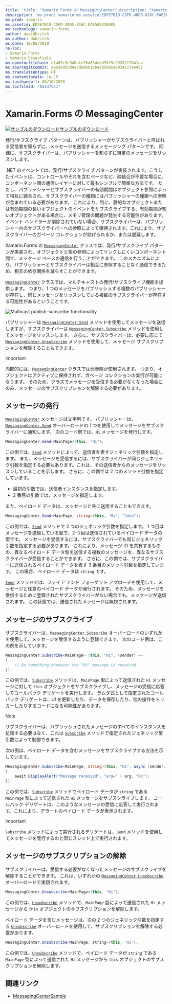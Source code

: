 ```yaml
---
title: 'title: "Xamarin.Forms の MessagingCenter" description: "Xamarin.Forms の MessagingCenter クラスでは、発行/サブスクライブ パターンが実装され、オブジェクトと型の参照によってリンクしにくいコンポーネント間で、メッセージ ベースの通信を行うことができます。"'
description: 'ms.prod: xamarin ms.assetid:EDFE7B19-C5FD-40D5-816C-FAE56532E885 ms.technology: xamarin-forms author: davidbritch ms.author: dabritch ms.date:10/08/2019 no-loc: [Xamarin.Forms, Xamarin.Essentials]'
ms.prod: xamarin
ms.assetid: EDFE7B19-C5FD-40D5-816C-FAE56532E885
ms.technology: xamarin-forms
author: davidbritch
ms.author: dabritch
ms.date: 10/08/2019
no-loc:
- Xamarin.Forms
- Xamarin.Essentials
ms.openlocfilehash: d1407c3c948afe764854cbd99f5c29332f7041aa
ms.sourcegitcommit: ea9269b5d9e3d68b61bb428560a10034117ee457
ms.translationtype: HT
ms.contentlocale: ja-JP
ms.lasthandoff: 06/10/2020
ms.locfileid: "84137541"
---
```

# <a name="xamarinforms-messagingcenter"></a>Xamarin.Forms の MessagingCenter

[![サンプルのダウンロード](~/media/shared/download.png)サンプルのダウンロード](https://docs.microsoft.com/samples/xamarin/xamarin-forms-samples/usingmessagingcenter)

発行/サブスクライブ パターンは、パブリッシャーがサブスクライバーと呼ばれる受信者を知らずに、メッセージを送信するメッセージング パターンです。 同様に、サブスクライバーは、パブリッシャーを知らずに特定のメッセージをリッスンします。

.NET のイベントでは、発行/サブスクライブ パターンが実装されます。こうしたイベントは、コントロールやそれを含むページなど、疎結合が不要な場合に、コンポーネント間の通信レイヤーに対して最もシンプルで簡単な方法です。 ただし、パブリッシャーとサブスクライバーの有効期間はオブジェクト参照によって相互に結合され、サブスクライバーの種類にはパブリッシャーの種類への参照が含まれている必要があります。 これにより、特に、静的なオブジェクトまたは有効期間の長いオブジェクトのイベントをサブスクライブする、有効期間が短いオブジェクトがある場合に、メモリ管理の問題が発生する可能性があります。 イベント ハンドラーが削除されていない場合、サブスクライバーは、パブリッシャー内のサブスクライバーへの参照によって保持されます。これにより、サブスクライバーのガベージ コレクションが妨げられるか、または遅延します。

Xamarin.Forms の [`MessagingCenter`](xref:Xamarin.Forms.MessagingCenter) クラスでは、発行/サブスクライブ パターンが実装され、オブジェクトと型の参照によってリンクしにくいコンポーネント間で、メッセージ ベースの通信を行うことができます。 このメカニズムにより、パブリッシャーとサブスクライバーは相互に参照することなく通信できるため、相互の依存関係を減らすことができます。

[`MessagingCenter`](xref:Xamarin.Forms.MessagingCenter) クラスでは、マルチキャストの発行/サブスクライブ機能を提供します。 つまり、1 つのメッセージをパブリッシュする複数のパブリッシャーが存在し、同じメッセージをリッスンしている複数のサブスクライバーが存在する可能性があるということです。

![](messaging-center-images/messaging-center.png "Multicast publish-subscribe functionality")

パブリッシャーは [`MessagingCenter.Send`](xref:Xamarin.Forms.MessagingCenter.Send*) メソッドを使用してメッセージを送信しますが、サブスクライバーは [`MessagingCenter.Subscribe`](xref:Xamarin.Forms.MessagingCenter.Subscribe*) メソッドを使用してメッセージをリッスンします。 さらに、サブスクライバーは、必要に応じて [`MessagingCenter.Unsubscribe`](xref:Xamarin.Forms.MessagingCenter.Unsubscribe*) メソッドを使用して、メッセージ サブスクリプションを解除することもできます。

> [!IMPORTANT]
> 内部的には、[`MessagingCenter`](xref:Xamarin.Forms.MessagingCenter) クラスでは弱参照が使用されます。 つまり、オブジェクトはアクティブに保持されず、ガベージ コレクションの実行が可能になります。 そのため、クラスでメッセージを受信する必要がなくなった場合にのみ、メッセージのサブスクリプションを解除する必要があります。

## <a name="publish-a-message"></a>メッセージの発行

[`MessagingCenter`](xref:Xamarin.Forms.MessagingCenter) メッセージは文字列です。 パブリッシャーは、[`MessagingCenter.Send`](xref:Xamarin.Forms.MessagingCenter.Send*) オーバーロードの 1 つを使用してメッセージをサブスクライバーに通知します。 次のコード例では、`Hi` メッセージを発行します。

```csharp
MessagingCenter.Send<MainPage>(this, "Hi");
```

この例では、[`Send`](xref:Xamarin.Forms.MessagingCenter.Send*) メソッドによって、送信者を表すジェネリック引数を指定します。 また、メッセージを受信するには、サブスクライバーが同じジェネリック引数を指定する必要もあります。これは、その送信者からのメッセージをリッスンしていることを示します。 さらに、この例では 2 つのメソッド引数を指定しています。

- 最初の引数では、送信者インスタンスを指定します。
- 2 番目の引数では、メッセージを指定します。

また、ペイロード データは、メッセージと共に送信することもできます。

```csharp
MessagingCenter.Send<MainPage, string>(this, "Hi", "John");
```

この例では、[`Send`](xref:Xamarin.Forms.MessagingCenter.Send*) メソッドで 2 つのジェネリック引数を指定します。 1 つ目はメッセージを送信している型で、2 つ目は送信されているペイロード データの型です。 メッセージを受信するには、サブスクライバーでも同じジェネリック引数を指定する必要があります。 これにより、メッセージ ID を共有するものの、異なるペイロード データ型を送信する複数のメッセージを、異なるサブスクライバーが受信することができます。 さらに、この例では、サブスクライバーに送信されるペイロード データを表す 3 番目のメソッド引数を指定しています。 この場合、ペイロード データは `string` です。

[`Send`](xref:Xamarin.Forms.MessagingCenter.Send*) メソッドでは、ファイア アンド フォーゲット アプローチを使用して、メッセージと任意のペイロード データが発行されます。 そのため、メッセージを受信するために登録されたサブスクライバーがない場合でも、メッセージが送信されます。 この状態では、送信されたメッセージは無視されます。

## <a name="subscribe-to-a-message"></a>メッセージのサブスクライブ

サブスクライバーは、[`MessagingCenter.Subscribe`](xref:Xamarin.Forms.MessagingCenter.Subscribe*) オーバーロードのいずれかを使用して、メッセージを受信するように登録できます。 次のコード例は、この例を示しています。

```csharp
MessagingCenter.Subscribe<MainPage> (this, "Hi", (sender) =>
{
    // Do something whenever the "Hi" message is received
});
```

この例では、[`Subscribe`](xref:Xamarin.Forms.MessagingCenter.Subscribe*) メソッドは、`MainPage` 型によって送信された `Hi` メッセージに対して `this` オブジェクトをサブスクライブし、メッセージの受信に応答してコールバック デリゲートを実行します。 ラムダ式として指定されたコールバック デリゲートは、UI を更新したり、データを保存したり、他の操作をトリガーしたりするコードになる可能性があります。

> [!NOTE]
> サブスクライバーは、パブリッシュされたメッセージのすべてのインスタンスを処理する必要はなく、これは [`Subscribe`](xref:Xamarin.Forms.MessagingCenter.Subscribe*) メソッドで指定されたジェネリック型引数によって制御できます。

次の例は、ペイロード データを含むメッセージをサブスクライブする方法を示しています。

```csharp
MessagingCenter.Subscribe<MainPage, string>(this, "Hi", async (sender, arg) =>
{
    await DisplayAlert("Message received", "arg=" + arg, "OK");
});
```

この例では、[`Subscribe`](xref:Xamarin.Forms.MessagingCenter.Subscribe*) メソッドでペイロード データが `string` である `MainPage` 型によって送信された `Hi` メッセージをサブスクライブします。 コールバック デリゲートは、このようなメッセージの受信に応答して実行されます。これにより、アラートのペイロード データが表示されます。

> [!IMPORTANT]
> `Subscribe` メソッドによって実行されるデリゲートは、`Send` メソッドを使用してメッセージを発行するのと同じスレッド上で実行されます。

## <a name="unsubscribe-from-a-message"></a>メッセージのサブスクリプションの解除

サブスクライバーは、受信する必要がなくなったメッセージのサブスクライブを解除することができます。 これは、いずれかの [`MessagingCenter.Unsubscribe`](xref:Xamarin.Forms.MessagingCenter.Unsubscribe*) オーバーロードで実現されます。

```csharp
MessagingCenter.Unsubscribe<MainPage>(this, "Hi");
```

この例では、[`Unsubscribe`](xref:Xamarin.Forms.MessagingCenter.Unsubscribe*) メソッドで、`MainPage` 型によって送信された `Hi` メッセージから `this` オブジェクトのサブスクリプションを解除します。

ペイロード データを含むメッセージは、次の 2 つのジェネリック引数を指定する [`Unsubscribe`](xref:Xamarin.Forms.MessagingCenter.Unsubscribe*) オーバーロードを使用して、サブスクリプションを解除する必要があります。

```csharp
MessagingCenter.Unsubscribe<MainPage, string>(this, "Hi");
```

この例では、[`Unsubscribe`](xref:Xamarin.Forms.MessagingCenter.Unsubscribe*) メソッドで、ペイロード データが `string` である `MainPage` 型によって送信された `Hi` メッセージから `this` オブジェクトのサブスクリプションを解除します。

## <a name="related-links"></a>関連リンク

- [MessagingCenterSample](https://docs.microsoft.com/samples/xamarin/xamarin-forms-samples/usingmessagingcenter)
